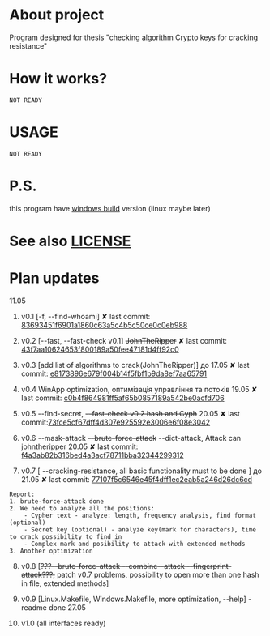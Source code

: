 # About project

Program designed for thesis
"checking algorithm Crypto keys for cracking resistance"

# How it works?

```
NOT READY
```

# USAGE

```
NOT READY
```

# P.S.
this program have [windows build](https://github.com/Martinfree/cryptokey-evaluator/tree/Win32App) version
(linux maybe later)

# See also [LICENSE](https://github.com/Martinfree/cryptokey-evaluator/blob/main/LICENSE)


# Plan updates

11.05
1. v0.1 [-f, --find-whoami] ✘ last commit: [83693451f6901a1860c63a5c4b5c50ce0c0eb988](https://github.com/Martinfree/cryptokey-evaluator/commit/83693451f6901a1860c63a5c4b5c50ce0c0eb988)

2. v0.2 [--fast, --fast-check v0.1] ~~JohnTheRipper~~ ✘ last commit: [43f7aa10624653f800189a50fee47181d4ff92c0](https://github.com/Martinfree/cryptokey-evaluator/commit/43f7aa10624653f800189a50fee47181d4ff92c0)


3. v0.3 [add list of algorithms to crack(JohnTheRipper)] до 17.05 ✘ last commit: [e8173896e679f004b14f5fbf1b9da8ef7aa65791](https://github.com/Martinfree/cryptokey-evaluator/commit/e8173896e679f004b14f5fbf1b9da8ef7aa65791)

4. v0.4  WinApp optimization, оптимізація управління та потоків 19.05 ✘ last commit: [c0b4f864981ff5af65b0857189a542be0acfd706](https://github.com/Martinfree/cryptokey-evaluator/commit/c0b4f864981ff5af65b0857189a542be0acfd706) <br>

5. v0.5  --find-secret, ~~--fast-check v0.2 hash and Cyph~~ 20.05 ✘ last commit:[73fce5cf67dff4d307e925592e3006e6f08e3042](https://github.com/Martinfree/cryptokey-evaluator/commit/73fce5cf67dff4d307e925592e3006e6f08e3042)<br>

6. v0.6  --mask-attack ~~--brute-force-attack~~ --dict-attack, Attack can johntheripper 20.05 ✘ last commit: [f4a3ab82b316bed4a3acf78711bba32344299312](https://github.com/Martinfree/cryptokey-evaluator/commit/f4a3ab82b316bed4a3acf78711bba32344299312) <br>

7. v0.7 [ --cracking-resistance, all basic functionality must to be done ] до 21.05 ✘ last commit: [77107f5c6546e45f4dff1ec2eab5a246d26dc6cd](https://github.com/Martinfree/cryptokey-evaluator/commit/77107f5c6546e45f4dff1ec2eab5a246d26dc6cd) <br>

```
Report:
1. brute-force-attack done
2. We need to analyze all the positions:
    - Cypher text - analyze: length, frequency analysis, find format (optional)
    - Secret key (optional) - analyze key(mark for characters), time to crack possibility to find in
    - Complex mark and posibility to attack with extended methods
3. Another optimization
```
8. v0.8 [~~???--brute-force-attack --combine--attack --fingerprint-attack???,~~ patch v0.7 problems, possibility to open more than one hash in file, extended methods]

9. v0.9 [Linux.Makefile, Windows.Makefile, more optimization, --help] - readme done 27.05

10. v1.0 (all interfaces ready) 
